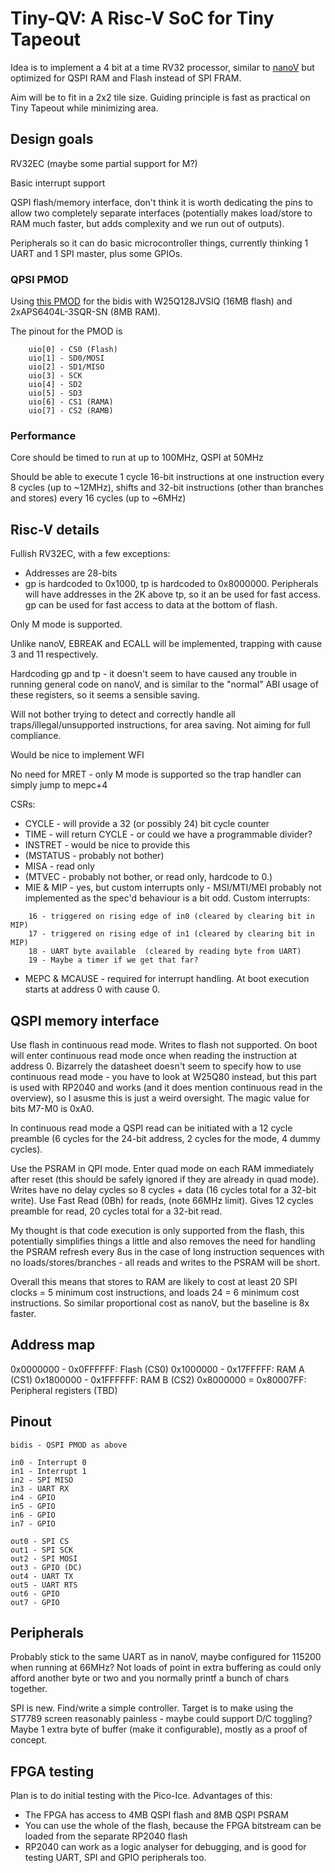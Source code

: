 # Tiny-QV: A Risc-V SoC for Tiny Tapeout <!-- omit in toc -->

Idea is to implement a 4 bit at a time RV32 processor, similar to [nanoV](https://github.com/MichaelBell/nanoV) but optimized for QSPI RAM and Flash instead of SPI FRAM.

Aim will be to fit in a 2x2 tile size.  Guiding principle is fast as practical on Tiny Tapeout while minimizing area.

## Design goals

RV32EC (maybe some partial support for M?)

Basic interrupt support

QSPI flash/memory interface, don't think it is worth dedicating the pins to allow two completely separate interfaces (potentially makes load/store to RAM much faster, but adds complexity and we run out of outputs).

Peripherals so it can do basic microcontroller things, currently thinking 1 UART and 1 SPI master, plus some GPIOs.

### QPSI PMOD

Using [this PMOD](https://github.com/mole99/qspi-pmod) for the bidis with W25Q128JVSIQ (16MB flash) and 2xAPS6404L-3SQR-SN (8MB RAM).

The pinout for the PMOD is
```
	uio[0] - CS0 (Flash)
	uio[1] - SD0/MOSI
	uio[2] - SD1/MISO
	uio[3] - SCK
	uio[4] - SD2
	uio[5] - SD3
	uio[6] - CS1 (RAMA)
	uio[7] - CS2 (RAMB)
```

### Performance

Core should be timed to run at up to 100MHz, QSPI at 50MHz

Should be able to execute 1 cycle 16-bit instructions at one instruction every 8 cycles (up to ~12MHz), shifts and 32-bit instructions (other than branches and stores) every 16 cycles (up to ~6MHz)

## Risc-V details

Fullish RV32EC, with a few exceptions:
- Addresses are 28-bits
- gp is hardcoded to 0x1000, tp is hardcoded to 0x8000000.  Peripherals will have addresses in the 2K above tp, so it an be used for fast access.  gp can be used for fast access to data at the bottom of flash.

Only M mode is supported.

Unlike nanoV, EBREAK and ECALL will be implemented, trapping with cause 3 and 11 respectively.

Hardcoding gp and tp - it doesn't seem to have caused any trouble in running general code on nanoV, and is similar to the "normal" ABI usage of these registers, so it seems a sensible saving.

Will not bother trying to detect and correctly handle all traps/illegal/unsupported instructions, for area saving.  Not aiming for full compliance.

Would be nice to implement WFI

No need for MRET - only M mode is supported so the trap handler can simply jump to mepc+4

CSRs:
- CYCLE - will provide a 32 (or possibly 24) bit cycle counter
- TIME - will return CYCLE - or could we have a programmable divider?
- INSTRET - would be nice to provide this
- (MSTATUS - probably not bother)
- MISA - read only
- (MTVEC - probably not bother, or read only, hardcode to 0.)
- MIE & MIP - yes, but custom interrupts only - MSI/MTI/MEI probably not implemented as the spec'd behaviour is a bit odd.  Custom interrupts:
```
    16 - triggered on rising edge of in0 (cleared by clearing bit in MIP)
	17 - triggered on rising edge of in1 (cleared by clearing bit in MIP)
	18 - UART byte available  (cleared by reading byte from UART)
	19 - Maybe a timer if we get that far?
```

- MEPC & MCAUSE - required for interrupt handling.  At boot execution starts at address 0 with cause 0.

## QSPI memory interface

Use flash in continuous read mode.  Writes to flash not supported.  On boot will enter continuous read mode once when reading the instruction at address 0.  Bizarrely the datasheet doesn't seem to specify how to use continuous read mode - you have to look at W25Q80 instead, but this part is used with RP2040 and works (and it does mention continuous read in the overview), so I asusme this is just a weird oversight.  The magic value for bits M7-M0 is 0xA0.

In continuous read mode a QSPI read can be initiated with a 12 cycle preamble (6 cycles for the 24-bit address, 2 cycles for the mode, 4 dummy cycles).

Use the PSRAM in QPI mode.  Enter quad mode on each RAM immediately after reset (this should be safely ignored if they are already in quad mode).
Writes have no delay cycles so 8 cycles + data (16 cycles total for a 32-bit write).
Use Fast Read (0Bh) for reads, (note 66MHz limit).  Gives 12 cycles preamble for read, 20 cycles total for a 32-bit read.

My thought is that code execution is only supported from the flash, this potentially simplifies things a little and also removes the need for handling the PSRAM refresh every 8us in the case of long instruction sequences with no loads/stores/branches - all reads and writes to the PSRAM will be short.

Overall this means that stores to RAM are likely to cost at least 20 SPI clocks = 5 minimum cost instructions, and loads 24 = 6 minimum cost instructions.  So similar proportional cost as nanoV, but the baseline is 8x faster.

## Address map

0x0000000 - 0x0FFFFFF: Flash (CS0)
0x1000000 - 0x17FFFFF: RAM A (CS1)
0x1800000 - 0x1FFFFFF: RAM B (CS2)
0x8000000 = 0x80007FF: Peripheral registers (TBD)

## Pinout

```
bidis - QSPI PMOD as above

in0 - Interrupt 0
in1 - Interrupt 1
in2 - SPI MISO
in3 - UART RX
in4 - GPIO
in5 - GPIO
in6 - GPIO
in7 - GPIO

out0 - SPI CS
out1 - SPI SCK
out2 - SPI MOSI
out3 - GPIO (DC)
out4 - UART TX
out5 - UART RTS
out6 - GPIO
out7 - GPIO
```

## Peripherals

Probably stick to the same UART as in nanoV, maybe configured for 115200 when running at 66MHz?  Not loads of point in extra buffering as could only afford another byte or two and you normally printf a bunch of chars together.

SPI is new.  Find/write a simple controller.  Target is to make using the ST7789 screen reasonably painless - maybe could support D/C toggling?  Maybe 1 extra byte of buffer (make it configurable), mostly as a proof of concept.

## FPGA testing

Plan is to do initial testing with the Pico-Ice.  Advantages of this:
- The FPGA has access to 4MB QSPI flash and 8MB QSPI PSRAM
- You can use the whole of the flash, because the FPGA bitstream can be loaded from the separate RP2040 flash
- RP2040 can work as a logic analyser for debugging, and is good for testing UART, SPI and GPIO peripherals too.
